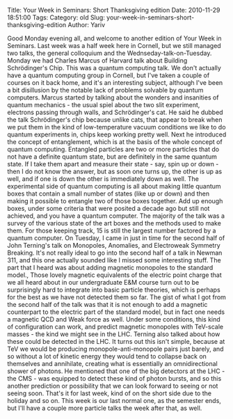 Title: Your Week in Seminars: Short Thanksgiving edition
Date: 2010-11-29 18:51:00
Tags: 
Category: old
Slug: your-week-in-seminars-short-thanksgiving-edition
Author: Yariv


Good Monday evening all, and welcome to another edition of Your Week in
Seminars. Last week was a half week here in Cornell, but we still
managed two talks, the general colloquium and the
Wednseday-talk-on-Tuesday. Monday we had Charles Marcus of Harvard talk
about Building Schrödinger's Chip. This was a quantum computing talk. We
don't actually have a quantum computing group in Cornell, but I've taken
a couple of courses on it back home, and it's an interesting subject,
although I've been a bit disillusion by the notable lack of problems
solvable by quantum computers. Marcus started by talking about the
wonders and insanities of quantum mechanics - the usual spiel about the
two slit experiment, electrons passing through walls, and Schrödinger's
cat. He said he dubbed the talk Schrödinger's chip because unlike cats,
that appear to break when we put them in the kind of low-temperature
vacuum conditions we like to do quantum experiments in, chips keep
working pretty well. Next he introduced the concept of entanglement,
which is at the basis of the whole concept of quantum computing.
Entangled particles are two or more particles that do not have a
definite quantum state, but are definitely in the same quantum state. If
I take them apart and measure their state - say, spin up or down - then
I do not know the answer, but as soon one turns up, the other is up as
well, and if one is down the other is immediately down as well. The
experimental side of quantum computing is all about making little
quantum boxes that contain a small number of states (like up or down)
and then making it possible to entangle two of those boxes together. Add
up enough boxes, under some criteria that were posited a decade ago but
still not achieved, and you have a quantum computer. The majority of the
talk was a survey of the various state of the art boxes and the methods
used to make them. For those keeping track, 15 is still the largest
number factored by a quantum computer. On Tuesday, I came in just in
time for the second half of John Terning's talk on Monopoles, Anomalies,
and Electroweak Symmetry Breaking. It's not really ideal to go into the
second half of a talk in Newman 311, and this one actually sounded like
I missed some interesting stuff. The part that I heard was about adding
magnetic monopoles to the standard model., Those lovely magnetic
equivalents of the electric point charge that we all heard about in our
undergraduate E&M course turn out to be surprisingly hard to integrate
into basic particle theories, which is perhaps for the best as we have
not detected them so far. The gist of what I got from the second half of
the talk was that it is not enough to add a magnetic counterpart to the
electric part of the standard model, but in fact one needs a magnetic
QCD and Weak force as well. Under some conditions, this kind of
configuration can work, and predict magnetic monopoles with TeV-scale
masses - the kind we might see in the LHC. Terning also talked about how
these could be detected in the LHC. It turns out this isn't simple,
because at TeV we would be producing monopole-anti-monopole pairs just
barely, and so without a lot of kinetic energy they would tend to
collapse back on themselves and annihilate, creating what is essentially
an omnidirectional shower of photons. He mentioned that one of the big
detectors at the LHC - the CMS - was equipped to detect these kind of
photon bursts, and so this another prediction or possibility that we can
look forward to seeing or not seeing soon. That's it for last week, kind
of on the short side due to the holiday and so on. This week is our last
normal one, as the semester ends, but I'll have a couple more particle
talks the week after that, as well.
